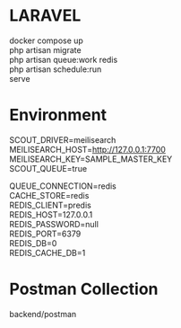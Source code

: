 # LARAVEL
docker compose up  
php artisan migrate  
php artisan queue:work redis  
php artisan schedule:run  
serve  

# Environment
SCOUT_DRIVER=meilisearch  
MEILISEARCH_HOST=http://127.0.0.1:7700  
MEILISEARCH_KEY=SAMPLE_MASTER_KEY  
SCOUT_QUEUE=true  

QUEUE_CONNECTION=redis  
CACHE_STORE=redis  
REDIS_CLIENT=predis  
REDIS_HOST=127.0.0.1  
REDIS_PASSWORD=null  
REDIS_PORT=6379  
REDIS_DB=0   
REDIS_CACHE_DB=1  

# Postman Collection
backend/postman  
